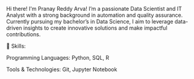Hi there! I'm Pranay Reddy Arva! I’m a passionate Data Scientist and IT Analyst with a strong background in automation and quality assurance. Currently pursuing my bachelor’s in Data Science, I aim to leverage data-driven insights to create innovative solutions and make impactful contributions.

🔧 Skills:

Programming Languages: Python, SQL, R

Tools & Technologies: Git, Jupyter Notebook

